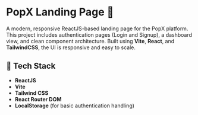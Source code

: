 # PopX Landing Page 🚀

A modern, responsive ReactJS-based landing page for the PopX platform. This project includes authentication pages (Login and Signup), a dashboard view, and clean component architecture. Built using **Vite**, **React**, and **TailwindCSS**, the UI is responsive and easy to scale.

## 🧰 Tech Stack

- **ReactJS**
- **Vite**
- **Tailwind CSS**
- **React Router DOM**
- **LocalStorage** (for basic authentication handling)